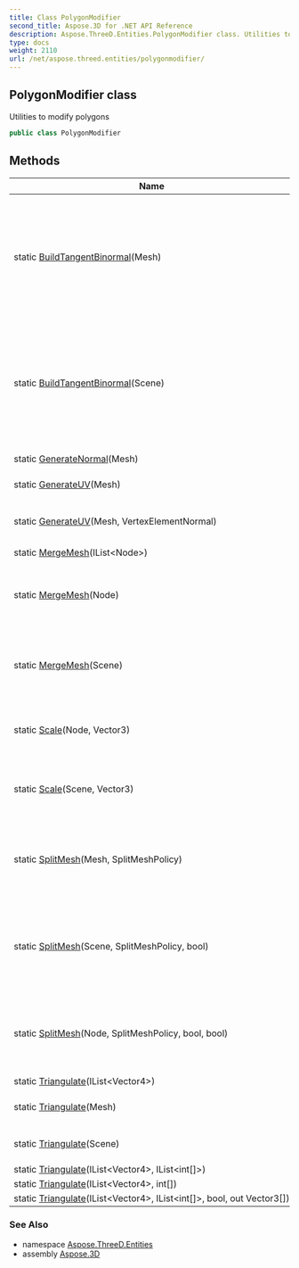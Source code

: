 ```yaml
---
title: Class PolygonModifier
second_title: Aspose.3D for .NET API Reference
description: Aspose.ThreeD.Entities.PolygonModifier class. Utilities to modify polygons
type: docs
weight: 2110
url: /net/aspose.threed.entities/polygonmodifier/
---
```

## PolygonModifier class

Utilities to modify polygons

```csharp
public class PolygonModifier
```

## Methods

| Name | Description |
| --- | --- |
| static [BuildTangentBinormal](../../aspose.threed.entities/polygonmodifier/buildtangentbinormal/#buildtangentbinormal)(Mesh) | This will create tangent and binormal on the mesh Normal is required, if normal is not existing on the mesh, it will also create the normal data from position. UV is also required, an exception will be raised if no UV found. |
| static [BuildTangentBinormal](../../aspose.threed.entities/polygonmodifier/buildtangentbinormal/#buildtangentbinormal_1)(Scene) | This will create tangent and binormal on all meshes of the scene Normal is required, if normal is not existing on the mesh, it will also create the normal data from position. UV is also required, the mesh will be ignored if no UV is defined. |
| static [GenerateNormal](../../aspose.threed.entities/polygonmodifier/generatenormal/)(Mesh) | Generate normal data from Mesh definition |
| static [GenerateUV](../../aspose.threed.entities/polygonmodifier/generateuv/#generateuv)(Mesh) | Generate UV data from the given input mesh |
| static [GenerateUV](../../aspose.threed.entities/polygonmodifier/generateuv/#generateuv_1)(Mesh, VertexElementNormal) | Generate UV data from the given input mesh and specified normal data. |
| static [MergeMesh](../../aspose.threed.entities/polygonmodifier/mergemesh/#mergemesh_2)(IList&lt;Node&gt;) |  |
| static [MergeMesh](../../aspose.threed.entities/polygonmodifier/mergemesh/#mergemesh)(Node) | Convert a whole node to a single transformed mesh Vertex elements like normal/texture coordinates are not supported yet |
| static [MergeMesh](../../aspose.threed.entities/polygonmodifier/mergemesh/#mergemesh_1)(Scene) | Convert a whole scene to a single transformed mesh Vertex elements like normal/texture coordinates are not supported yet |
| static [Scale](../../aspose.threed.entities/polygonmodifier/scale/#scale_1)(Node, Vector3) | Scale all geometries(Scale the control points not the transformation matrix) in this node |
| static [Scale](../../aspose.threed.entities/polygonmodifier/scale/#scale)(Scene, Vector3) | Scale all geometries(Scale the control points not the transformation matrix) in this scene |
| static [SplitMesh](../../aspose.threed.entities/polygonmodifier/splitmesh/#splitmesh)(Mesh, SplitMeshPolicy) | Split mesh into sub-meshes by [`VertexElementMaterial`](../vertexelementmaterial/). Each sub-mesh will use only one material. The original mesh will not get changed. |
| static [SplitMesh](../../aspose.threed.entities/polygonmodifier/splitmesh/#splitmesh_2)(Scene, SplitMeshPolicy, bool) | Split mesh into sub-meshes by [`VertexElementMaterial`](../vertexelementmaterial/). Each sub-mesh will use only one material. Perform mesh splitting on all nodes of the scene. |
| static [SplitMesh](../../aspose.threed.entities/polygonmodifier/splitmesh/#splitmesh_1)(Node, SplitMeshPolicy, bool, bool) | Split mesh into sub-meshes by [`VertexElementMaterial`](../vertexelementmaterial/). Each sub-mesh will use only one material. Perform mesh splitting on a node |
| static [Triangulate](../../aspose.threed.entities/polygonmodifier/triangulate/#triangulate_1)(IList&lt;Vector4&gt;) |  |
| static [Triangulate](../../aspose.threed.entities/polygonmodifier/triangulate/#triangulate)(Mesh) | Convert a polygon-based mesh into full triangle mesh |
| static [Triangulate](../../aspose.threed.entities/polygonmodifier/triangulate/#triangulate_5)(Scene) | Convert all polygon-based meshes into full triangle mesh |
| static [Triangulate](../../aspose.threed.entities/polygonmodifier/triangulate/#triangulate_3)(IList&lt;Vector4&gt;, IList&lt;int[]&gt;) |  |
| static [Triangulate](../../aspose.threed.entities/polygonmodifier/triangulate/#triangulate_2)(IList&lt;Vector4&gt;, int[]) |  |
| static [Triangulate](../../aspose.threed.entities/polygonmodifier/triangulate/#triangulate_4)(IList&lt;Vector4&gt;, IList&lt;int[]&gt;, bool, out Vector3[]) |  |

### See Also

* namespace [Aspose.ThreeD.Entities](../../aspose.threed.entities/)
* assembly [Aspose.3D](../../)


